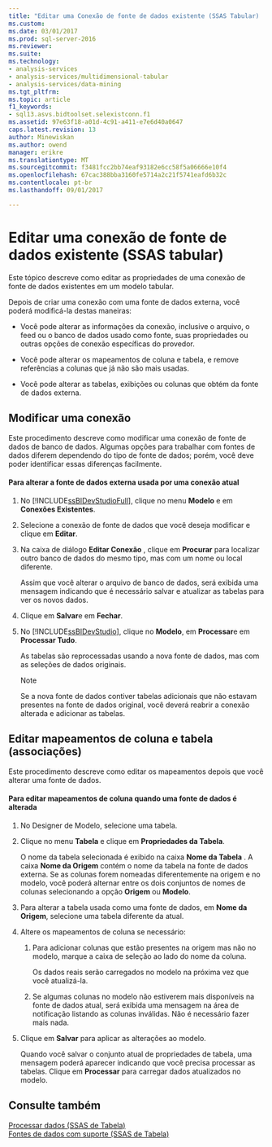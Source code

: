 ```yaml
---
title: "Editar uma Conexão de fonte de dados existente (SSAS Tabular) | Microsoft Docs"
ms.custom: 
ms.date: 03/01/2017
ms.prod: sql-server-2016
ms.reviewer: 
ms.suite: 
ms.technology:
- analysis-services
- analysis-services/multidimensional-tabular
- analysis-services/data-mining
ms.tgt_pltfrm: 
ms.topic: article
f1_keywords:
- sql13.asvs.bidtoolset.selexistconn.f1
ms.assetid: 97e63f18-a01d-4c91-a411-e7e6d40a0647
caps.latest.revision: 13
author: Minewiskan
ms.author: owend
manager: erikre
ms.translationtype: MT
ms.sourcegitcommit: f3481fcc2bb74eaf93182e6cc58f5a06666e10f4
ms.openlocfilehash: 67cac388bba3160fe5714a2c21f5741eafd6b32c
ms.contentlocale: pt-br
ms.lasthandoff: 09/01/2017

---
```

# <a name="edit-an-existing-data-source-connection-ssas-tabular"></a>Editar uma conexão de fonte de dados existente (SSAS tabular)
  Este tópico descreve como editar as propriedades de uma conexão de fonte de dados existentes em um modelo tabular.  
  
 Depois de criar uma conexão com uma fonte de dados externa, você poderá modificá-la destas maneiras:  
  
-   Você pode alterar as informações da conexão, inclusive o arquivo, o feed ou o banco de dados usado como fonte, suas propriedades ou outras opções de conexão específicas do provedor.  
  
-   Você pode alterar os mapeamentos de coluna e tabela, e remove referências a colunas que já não são mais usadas.  
  
-   Você pode alterar as tabelas, exibições ou colunas que obtém da fonte de dados externa.  
  
## <a name="modify-a-connection"></a>Modificar uma conexão  
 Este procedimento descreve como modificar uma conexão de fonte de dados de banco de dados. Algumas opções para trabalhar com fontes de dados diferem dependendo do tipo de fonte de dados; porém, você deve poder identificar essas diferenças facilmente.  
  
#### <a name="to-change-the-external-data-source-used-by-a-current-connection"></a>Para alterar a fonte de dados externa usada por uma conexão atual  
  
1.  No [!INCLUDE[ssBIDevStudioFull](../../includes/ssbidevstudiofull-md.md)], clique no menu **Modelo** e em **Conexões Existentes**.  
  
2.  Selecione a conexão de fonte de dados que você deseja modificar e clique em **Editar**.  
  
3.  Na caixa de diálogo **Editar Conexão** , clique em **Procurar** para localizar outro banco de dados do mesmo tipo, mas com um nome ou local diferente.  
  
     Assim que você alterar o arquivo de banco de dados, será exibida uma mensagem indicando que é necessário salvar e atualizar as tabelas para ver os novos dados.  
  
4.  Clique em **Salvar**e em **Fechar**.  
  
5.  No [!INCLUDE[ssBIDevStudio](../../includes/ssbidevstudio-md.md)], clique no **Modelo**, em **Processar**e em **Processar Tudo**.  
  
     As tabelas são reprocessadas usando a nova fonte de dados, mas com as seleções de dados originais.  
  
    > [!NOTE]  
    >  Se a nova fonte de dados contiver tabelas adicionais que não estavam presentes na fonte de dados original, você deverá reabrir a conexão alterada e adicionar as tabelas.  
  
## <a name="edit-table-and-column-mappings-bindings"></a>Editar mapeamentos de coluna e tabela (associações)  
 Este procedimento descreve como editar os mapeamentos depois que você alterar uma fonte de dados.  
  
#### <a name="to-edit-column-mappings-when-a-data-source-changes"></a>Para editar mapeamentos de coluna quando uma fonte de dados é alterada  
  
1.  No Designer de Modelo, selecione uma tabela.  
  
2.  Clique no menu **Tabela** e clique em **Propriedades da Tabela**.  
  
     O nome da tabela selecionada é exibido na caixa **Nome da Tabela** . A caixa **Nome da Origem** contém o nome da tabela na fonte de dados externa. Se as colunas forem nomeadas diferentemente na origem e no modelo, você poderá alternar entre os dois conjuntos de nomes de colunas selecionando a opção **Origem** ou **Modelo**.  
  
3.  Para alterar a tabela usada como uma fonte de dados, em **Nome da Origem**, selecione uma tabela diferente da atual.  
  
4.  Altere os mapeamentos de coluna se necessário:  
  
    1.  Para adicionar colunas que estão presentes na origem mas não no modelo, marque a caixa de seleção ao lado do nome da coluna.  
  
         Os dados reais serão carregados no modelo na próxima vez que você atualizá-la.  
  
    2.  Se algumas colunas no modelo não estiverem mais disponíveis na fonte de dados atual, será exibida uma mensagem na área de notificação listando as colunas inválidas. Não é necessário fazer mais nada.  
  
5.  Clique em **Salvar** para aplicar as alterações ao modelo.  
  
     Quando você salvar o conjunto atual de propriedades de tabela, uma mensagem poderá aparecer indicando que você precisa processar as tabelas. Clique em **Processar** para carregar dados atualizados no modelo.  
  
## <a name="see-also"></a>Consulte também  
 [Processar dados &#40;SSAS de Tabela&#41;](../../analysis-services/tabular-models/process-data-ssas-tabular.md)   
 [Fontes de dados com suporte &#40;SSAS de Tabela&#41;](../../analysis-services/tabular-models/data-sources-supported-ssas-tabular.md)  
  
  
